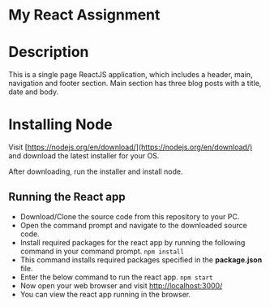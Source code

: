 # My React Assignment

# Description
This is a single page ReactJS application, which includes a header, main, navigation and footer section. Main section has three blog posts with a title, date and body.


# Installing Node

Visit [https://nodejs.org/en/download/](https://nodejs.org/en/download/)  and download the latest installer for your OS.

After downloading, run the installer and install node.

## Running the React app

- Download/Clone the source code from this repository to your PC.
- Open the command prompt and navigate to the downloaded source code.
- Install required packages for the react app by running the following command in your command prompt.
   `npm install`
 - This command installs required packages specified in the **package.json** file.
 - Enter the below command to run the react app.
 `npm start`
 - Now open your web browser and visit [http://localhost:3000/](http://localhost:3000/)
 - You can view the react app running in the browser.
